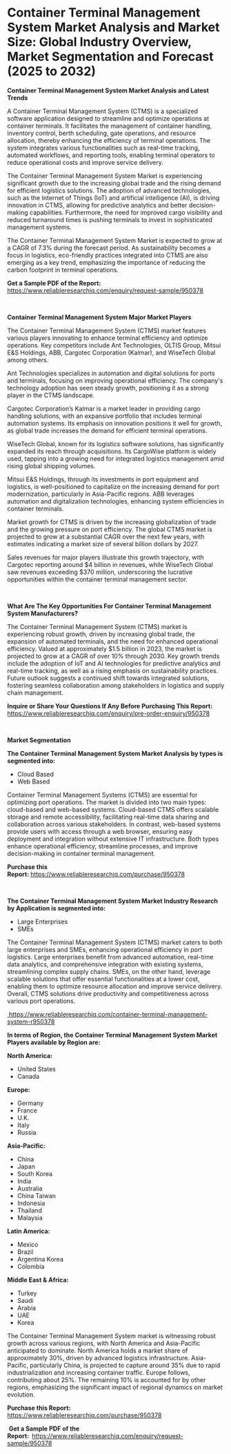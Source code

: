 <p><h1>Container Terminal Management System Market Analysis and Market Size: Global Industry Overview, Market Segmentation and Forecast (2025 to 2032)</h1></p><p><strong>Container Terminal Management System Market Analysis and Latest Trends</strong></p>
<p><p>A Container Terminal Management System (CTMS) is a specialized software application designed to streamline and optimize operations at container terminals. It facilitates the management of container handling, inventory control, berth scheduling, gate operations, and resource allocation, thereby enhancing the efficiency of terminal operations. The system integrates various functionalities such as real-time tracking, automated workflows, and reporting tools, enabling terminal operators to reduce operational costs and improve service delivery.</p><p>The Container Terminal Management System Market is experiencing significant growth due to the increasing global trade and the rising demand for efficient logistics solutions. The adoption of advanced technologies, such as the Internet of Things (IoT) and artificial intelligence (AI), is driving innovation in CTMS, allowing for predictive analytics and better decision-making capabilities. Furthermore, the need for improved cargo visibility and reduced turnaround times is pushing terminals to invest in sophisticated management systems.</p><p>The Container Terminal Management System Market is expected to grow at a CAGR of 7.3% during the forecast period. As sustainability becomes a focus in logistics, eco-friendly practices integrated into CTMS are also emerging as a key trend, emphasizing the importance of reducing the carbon footprint in terminal operations.</p></p>
<p><strong>Get a Sample PDF of the Report:&nbsp;</strong> <a href="https://www.reliableresearchiq.com/enquiry/request-sample/950378?utm_campaign=1720&utm_medium=2&utm_source=Github&utm_content=ia&utm_term=16042025&utm_id=container-terminal-management-system">https://www.reliableresearchiq.com/enquiry/request-sample/950378</a></p>
<p>&nbsp;</p>
<p><strong>Container Terminal Management System Major Market Players</strong></p>
<p><p>The Container Terminal Management System (CTMS) market features various players innovating to enhance terminal efficiency and optimize operations. Key competitors include Ant Technologies, OLTIS Group, Mitsui E&S Holdings, ABB, Cargotec Corporation (Kalmar), and WiseTech Global among others.</p><p>Ant Technologies specializes in automation and digital solutions for ports and terminals, focusing on improving operational efficiency. The company's technology adoption has seen steady growth, positioning it as a strong player in the CTMS landscape.</p><p>Cargotec Corporation’s Kalmar is a market leader in providing cargo handling solutions, with an expansive portfolio that includes terminal automation systems. Its emphasis on innovation positions it well for growth, as global trade increases the demand for efficient terminal operations.</p><p>WiseTech Global, known for its logistics software solutions, has significantly expanded its reach through acquisitions. Its CargoWise platform is widely used, tapping into a growing need for integrated logistics management amid rising global shipping volumes.</p><p>Mitsui E&S Holdings, through its investments in port equipment and logistics, is well-positioned to capitalize on the increasing demand for port modernization, particularly in Asia-Pacific regions. ABB leverages automation and digitalization technologies, enhancing system efficiencies in container terminals.</p><p>Market growth for CTMS is driven by the increasing globalization of trade and the growing pressure on port efficiency. The global CTMS market is projected to grow at a substantial CAGR over the next few years, with estimates indicating a market size of several billion dollars by 2027.</p><p>Sales revenues for major players illustrate this growth trajectory, with Cargotec reporting around $4 billion in revenues, while WiseTech Global saw revenues exceeding $370 million, underscoring the lucrative opportunities within the container terminal management sector.</p></p>
<p>&nbsp;</p>
<p><strong>What Are The Key Opportunities For Container Terminal Management System Manufacturers?</strong></p>
<p><p>The Container Terminal Management System (CTMS) market is experiencing robust growth, driven by increasing global trade, the expansion of automated terminals, and the need for enhanced operational efficiency. Valued at approximately $1.5 billion in 2023, the market is projected to grow at a CAGR of over 10% through 2030. Key growth trends include the adoption of IoT and AI technologies for predictive analytics and real-time tracking, as well as a rising emphasis on sustainability practices. Future outlook suggests a continued shift towards integrated solutions, fostering seamless collaboration among stakeholders in logistics and supply chain management.</p></p>
<p><strong>Inquire or Share Your Questions If Any Before Purchasing This Report:</strong> <a href="https://www.reliableresearchiq.com/enquiry/pre-order-enquiry/950378?utm_campaign=1720&utm_medium=2&utm_source=Github&utm_content=ia&utm_term=16042025&utm_id=container-terminal-management-system">https://www.reliableresearchiq.com/enquiry/pre-order-enquiry/950378</a></p>
<p>&nbsp;</p>
<p><strong>Market Segmentation</strong></p>
<p><strong>The Container Terminal Management System Market Analysis by types is segmented into:</strong></p>
<p><ul><li>Cloud Based</li><li>Web Based</li></ul></p>
<p><p>Container Terminal Management Systems (CTMS) are essential for optimizing port operations. The market is divided into two main types: cloud-based and web-based systems. Cloud-based CTMS offers scalable storage and remote accessibility, facilitating real-time data sharing and collaboration across various stakeholders. In contrast, web-based systems provide users with access through a web browser, ensuring easy deployment and integration without extensive IT infrastructure. Both types enhance operational efficiency, streamline processes, and improve decision-making in container terminal management.</p></p>
<p><strong>Purchase this Report:&nbsp;</strong><a href="https://www.reliableresearchiq.com/purchase/950378?utm_campaign=1720&utm_medium=2&utm_source=Github&utm_content=ia&utm_term=16042025&utm_id=container-terminal-management-system">https://www.reliableresearchiq.com/purchase/950378</a></p>
<p>&nbsp;</p>
<p><strong>The Container Terminal Management System Market Industry Research by Application is segmented into:</strong></p>
<p><ul><li>Large Enterprises</li><li>SMEs</li></ul></p>
<p><p>The Container Terminal Management System (CTMS) market caters to both large enterprises and SMEs, enhancing operational efficiency in port logistics. Large enterprises benefit from advanced automation, real-time data analytics, and comprehensive integration with existing systems, streamlining complex supply chains. SMEs, on the other hand, leverage scalable solutions that offer essential functionalities at a lower cost, enabling them to optimize resource allocation and improve service delivery. Overall, CTMS solutions drive productivity and competitiveness across various port operations.</p></p>
<p><a href="https://www.reliableresearchiq.com/container-terminal-management-system-r950378?utm_campaign=1720&utm_medium=2&utm_source=Github&utm_content=ia&utm_term=16042025&utm_id=container-terminal-management-system">&nbsp;https://www.reliableresearchiq.com/container-terminal-management-system-r950378</a></p>
<p><strong>In terms of Region, the Container Terminal Management System Market Players available by Region are:</strong></p>
<p>
    <p> <strong> North America: </strong>
        <ul>
            <li>United States</li>
            <li>Canada</li>
        </ul>
        </p> 
    <p> <strong> Europe: </strong>
        <ul>
            <li>Germany</li>
            <li>France</li>
            <li>U.K.</li>
            <li>Italy</li>
            <li>Russia</li>
        </ul>
        </p> 
    <p> <strong> Asia-Pacific: </strong>
        <ul>
            <li>China</li>
            <li>Japan</li>
            <li>South Korea</li>
            <li>India</li>
            <li>Australia</li>
            <li>China Taiwan</li>
            <li>Indonesia</li>
            <li>Thailand</li>
            <li>Malaysia</li>
        </ul>
        </p> 
    <p> <strong> Latin America: </strong>
        <ul>
            <li>Mexico</li>
            <li>Brazil</li>
            <li>Argentina Korea</li>
            <li>Colombia</li>
        </ul>
        </p> 
    <p> <strong> Middle East & Africa: </strong>
        <ul>
            <li>Turkey</li>
            <li>Saudi</li>
            <li>Arabia</li>
            <li>UAE</li>
            <li>Korea</li>
        </ul>
    </p>
    </p>
<p><p>The Container Terminal Management System market is witnessing robust growth across various regions, with North America and Asia-Pacific anticipated to dominate. North America holds a market share of approximately 30%, driven by advanced logistics infrastructure. Asia-Pacific, particularly China, is projected to capture around 35% due to rapid industrialization and increasing container traffic. Europe follows, contributing about 25%. The remaining 10% is accounted for by other regions, emphasizing the significant impact of regional dynamics on market evolution.</p></p>
<p><strong>Purchase this Report: </strong><a href="https://www.reliableresearchiq.com/purchase/950378?utm_campaign=1720&utm_medium=2&utm_source=Github&utm_content=ia&utm_term=16042025&utm_id=container-terminal-management-system">https://www.reliableresearchiq.com/purchase/950378</a></p>
<p>&nbsp;<strong>Get a Sample PDF of the Report:&nbsp;&nbsp;</strong><a href="https://www.reliableresearchiq.com/enquiry/request-sample/950378?utm_campaign=1720&utm_medium=2&utm_source=Github&utm_content=ia&utm_term=16042025&utm_id=container-terminal-management-system">https://www.reliableresearchiq.com/enquiry/request-sample/950378</a></p>
<p><strong></strong></p>
<p><p></p><p></p><p></p></p>